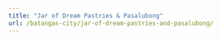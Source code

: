```yaml
---
title: "Jar of Dream Pastries & Pasalubong"
url: /batangas-city/jar-of-dream-pastries-and-pasalubong/
---
```

